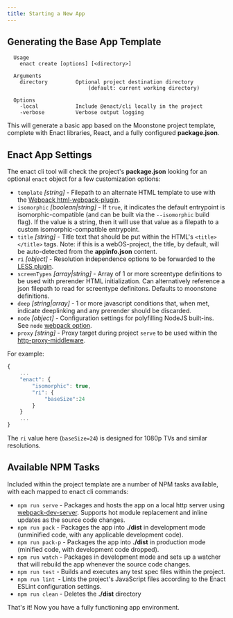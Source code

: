 ```yaml
---
title: Starting a New App
---
```

## Generating the Base App Template
```
  Usage
    enact create [options] [<directory>]

  Arguments
    directory         Optional project destination directory
                          (default: current working directory)

  Options
    -local            Include @enact/cli locally in the project
    -verbose          Verbose output logging
```
This will generate a basic app based on the Moonstone project template, complete with Enact libraries, React, and a fully configured **package.json**.

## Enact App Settings
The enact cli tool will check the project's **package.json** looking for an optional `enact` object for a few customization options:

* `template` _[string]_ - Filepath to an alternate HTML template to use with the [Webpack html-webpack-plugin](https://github.com/ampedandwired/html-webpack-plugin).
* `isomorphic` _[boolean|string]_ - If `true`, it indicates the default entrypoint is isomorphic-compatible (and can be built via the `--isomorphic` build flag). If the value is a string, then it will use that value as a filepath to a custom isomorphic-compatible entrypoint.
* `title` _[string]_ - Title text that should be put within the HTML's `<title></title>` tags. Note: if this is a webOS-project, the title, by default, will be auto-detected from the **appinfo.json** content.
* `ri` _[object]_ - Resolution independence options to be forwarded to the [LESS plugin](https://github.com/enyojs/less-plugin-resolution-independence).
* `screenTypes` _[array|string]_ - Array of 1 or more screentype definitions to be used with prerender HTML initialization. Can alternatively reference a json filepath to read for screentype definitons. Defaults to moonstone definitions.
* `deep` _[string|array]_ - 1 or more javascript conditions that, when met, indicate deeplinking and any prerender should be discarded.
* `node` _[object]_ - Configuration settings for polyfilling NodeJS built-ins. See `node` [webpack option](https://webpack.js.org/configuration/node/).
* `proxy` _[string]_ - Proxy target during project `serve` to be used within the [http-proxy-middleware](https://github.com/chimurai/http-proxy-middleware).

For example:
```js
{
	...
	"enact": {
		"isomorphic": true,
		"ri": {
			"baseSize":24
		}
	}
	...
} 
```
The `ri` value here (`baseSize=24`) is designed for 1080p TVs and similar resolutions.

## Available NPM Tasks
Included within the project template are a number of NPM tasks available, with each mapped to enact cli commands:

* `npm run serve` - Packages and hosts the app on a local http server using [webpack-dev-server](https://github.com/webpack/webpack-dev-server). Supports hot module replacement and inline updates as the source code changes.
* `npm run pack` - Packages the app into **./dist** in development mode (unminified code, with any applicable development code).
* `npm run pack-p` - Packages the app into **./dist** in production mode (minified code, with development code dropped).
* `npm run watch` - Packages in development mode and sets up a watcher that will rebuild the app whenever the source code changes.
* `npm run test` - Builds and executes any test spec files within the project.
* `npm run lint `- Lints the project's JavaScript files according to the Enact ESLint configuration settings.
* `npm run clean` - Deletes the **./dist** directory

That's it! Now you have a fully functioning app environment.
